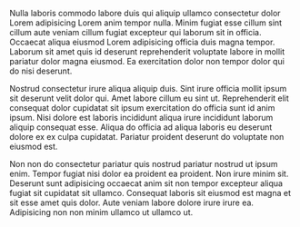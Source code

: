 Nulla laboris commodo labore duis qui aliquip ullamco consectetur dolor Lorem adipisicing Lorem anim tempor nulla. Minim fugiat esse cillum sint cillum aute veniam cillum fugiat excepteur qui laborum sit in officia. Occaecat aliqua eiusmod Lorem adipisicing officia duis magna tempor. Laborum sit amet quis id deserunt reprehenderit voluptate labore in mollit pariatur dolor magna eiusmod. Ea exercitation dolor non tempor dolor qui do nisi deserunt.

Nostrud consectetur irure aliqua aliquip duis. Sint irure officia mollit ipsum sit deserunt velit dolor qui. Amet labore cillum eu sint ut. Reprehenderit elit consequat dolor cupidatat sit ipsum exercitation do officia sunt id anim ipsum. Nisi dolore est laboris incididunt aliqua irure incididunt laborum aliquip consequat esse. Aliqua do officia ad aliqua laboris eu deserunt dolore ex ex culpa cupidatat. Pariatur proident deserunt do voluptate non eiusmod est.

Non non do consectetur pariatur quis nostrud pariatur nostrud ut ipsum enim. Tempor fugiat nisi dolor ea proident ea proident. Non irure minim sit. Deserunt sunt adipisicing occaecat anim sit non tempor excepteur aliqua fugiat sit cupidatat sit ullamco. Consequat laboris sit eiusmod est magna et sit esse amet quis dolor. Aute veniam labore dolore irure irure ea. Adipisicing non non minim ullamco ut ullamco ut.